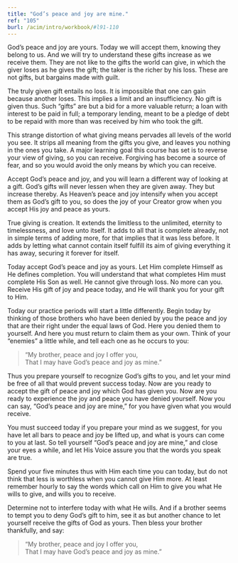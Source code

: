 ```yaml
---
title: "God’s peace and joy are mine."
ref: "105"
burl: /acim/intro/workbook/#l91-110
---
```


God’s peace and joy are yours. Today we will accept them, knowing they
belong to us. And we will try to understand these gifts increase as we
receive them. They are not like to the gifts the world can give, in
which the giver loses as he gives the gift; the taker is the richer by
his loss. These are not gifts, but bargains made with guilt.

The truly given gift entails no loss. It is impossible that one can gain
because another loses. This implies a limit and an insufficiency. No
gift is given thus. Such “gifts” are but a bid for a more valuable
return; a loan with interest to be paid in full; a temporary lending,
meant to be a pledge of debt to be repaid with more than was received by
him who took the gift.

This strange distortion of what giving means pervades all levels of the
world you see. It strips all meaning from the gifts you give, and leaves
you nothing in the ones you take. A major learning goal this course has
set is to reverse your view of giving, so you can receive. Forgiving has
become a source of fear, and so you would avoid the only means by which
you can receive.

Accept God’s peace and joy, and you will learn a different way of
looking at a gift. God’s gifts will never lessen when they are given
away. They but increase thereby. As Heaven’s peace and joy intensify
when you accept them as God’s gift to you, so does the joy of your
Creator grow when you accept His joy and peace as yours.

True giving is creation. It extends the limitless to the unlimited,
eternity to timelessness, and love unto itself. It adds to all that is
complete already, not in simple terms of adding more, for that implies
that it was less before. It adds by letting what cannot contain itself
fulfill its aim of giving everything it has away, securing it forever
for itself.

Today accept God’s peace and joy as yours. Let Him complete Himself as
He defines completion. You will understand that what completes Him must
complete His Son as well. He cannot give through loss. No more can you.
Receive His gift of joy and peace today, and He will thank you for your
gift to Him.

Today our practice periods will start a little differently. Begin
today by thinking of those brothers who have been denied by you the
peace and joy that are their right under the equal laws of God. Here you
denied them to yourself. And here you must return to claim them as your
own. Think of your “enemies” a little while, and tell each one as he
occurs to you:

> “My brother, peace and joy I offer you,<br/>
> That I may have God’s peace and joy as mine.”

Thus you prepare yourself to recognize God’s gifts to you, and let your
mind be free of all that would prevent success today. Now are you ready
to accept the gift of peace and joy which God has given you. Now are you
ready to experience the joy and peace you have denied yourself. Now you
can say, “God’s peace and joy are mine,” for you have given what you
would receive.

You must succeed today if you prepare your mind as we suggest, for you
have let all bars to peace and joy be lifted up, and what is yours can
come to you at last. So tell yourself “God’s peace and joy are mine,”
and close your eyes a while, and let His Voice assure you that the words
you speak are true.

Spend your five minutes thus with Him each time you can today, but do
not think that less is worthless when you cannot give Him more. At least
remember hourly to say the words which call on Him to give you what He
wills to give, and wills you to receive.

Determine not to interfere today with what He wills. And if a brother
seems to tempt you to deny God’s gift to him, see it as but another
chance to let yourself receive the gifts of God as yours. Then bless your
brother thankfully, and say:

> “My brother, peace and joy I offer you,<br/>
> That I may have God’s peace and joy as mine.”

